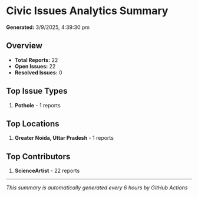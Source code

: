 #  Civic Issues Analytics Summary

**Generated:** 3/9/2025, 4:39:30 pm

##  Overview
- **Total Reports:** 22
- **Open Issues:** 22
- **Resolved Issues:** 0

##  Top Issue Types
1. **Pothole** - 1 reports

##  Top Locations
1. **Greater Noida, Uttar Pradesh** - 1 reports

##  Top Contributors
1. **ScienceArtist** - 22 reports

---
*This summary is automatically generated every 6 hours by GitHub Actions*
